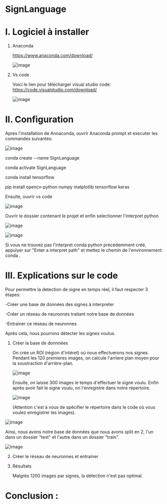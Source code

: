 # SignLanguage
# I. Logiciel à installer 
  1. Anaconda
     
     https://www.anaconda.com/download/
     
     ![image](https://github.com/Panjff/SignLanguage/assets/153745637/8cc585a1-e378-4a63-9e73-69f9b1113b88)

  3. Vs code

     Voici le lien pour télécharger visual studio code: https://code.visualstudio.com/download/
     
     ![image](https://github.com/Panjff/SignLanguage/assets/153745637/1e45f00e-7600-417d-86f5-6ed40388370b)


# II. Configuration

  Apres l'installation de Annaconda, ouvrir Anaconda prompt et executer les commandes suivantes:
  
  ![image](https://github.com/Panjff/SignLanguage/assets/153745637/3d275f7d-2545-4409-97c5-10ae07fa4f39)
  
  conda create --name SignLanguage
  
  conda activate SignLanguage
  
  conda install tensorflow
  
  pip install opencv-python numpy matplotlib tensorflow keras

  Ensuite, ouvrir vs code 

  ![image](https://github.com/Panjff/SignLanguage/assets/153745637/06e41a48-6151-401f-a382-840e47ab2cde)

  Ouvrir le dossier contenant le projet et enfin selectionner l'interpret python

  ![image](https://github.com/Panjff/SignLanguage/assets/153745637/e9130800-60c1-4204-976d-4810304e2b2c)

  
  ![image](https://github.com/Panjff/SignLanguage/assets/153745637/794fe8fe-17b5-4d1c-bfa5-fe7c67cc0596)

  Si vous ne trouvez pas l'interpret conda python précédemment créé, appuiyer sur "Enter a interpret path" et mettez le chemin de l'environnement conda .


# III. Explications sur le code 

Pour permettre la detection de signe en temps réel, il faut respecter 3 étapes:

  -Créer une base de données des signes à interpreter
  
  -Créer un réseau de neuronnes traitant notre base de données
  
  -Entrainer ce réseau de neuronnes

Après cela, nous pourrons détecter les signes voulus.

  1. Créer la base de donnnées
     
     On crée un ROI (région d'intéret) où nous effectuerons nos signes.
     Pendant les 120 premieres images, on calcule l'arriere plan moyen pour la soustraction d'arrière-plan.
     
     ![image](https://github.com/Panjff/SignLanguage/assets/153745637/7f60ad65-b20a-4538-a2df-7b3c4adf84b3)


     Ensuite, on laisse 300 images le temps d'effectuer le signe voulu.
     Enfin après avoir fait le signe voulu, on l'enregistre dans notre répertoire.
     
     ![image](https://github.com/Panjff/SignLanguage/assets/153745637/2405d1d5-34fc-4286-a619-61ca7f2c4fe6)


     (Attention c'est à vous de spécifier le répertoire dans le code où vous voulez enregistrer les images).
      
![image](https://github.com/Panjff/SignLanguage/assets/153745637/2d0003f7-e614-48c3-b1ae-35977be5a85d)

    
  Ainsi, nous avons notre base de données que nous avons split en 2, l'un dans un dossier "test" et l'autre dans un dossier "train".

 ![image](https://github.com/Panjff/SignLanguage/assets/153745637/3398cded-f3c5-418f-b6c0-b965f4e3e862)


  2. Créer le réseau de neuronnes et entrainer

      

     
  3. Résultats
     
     Malgrès 1200 images par signes, la détection n'est pas optimal. 

# Conclusion :


